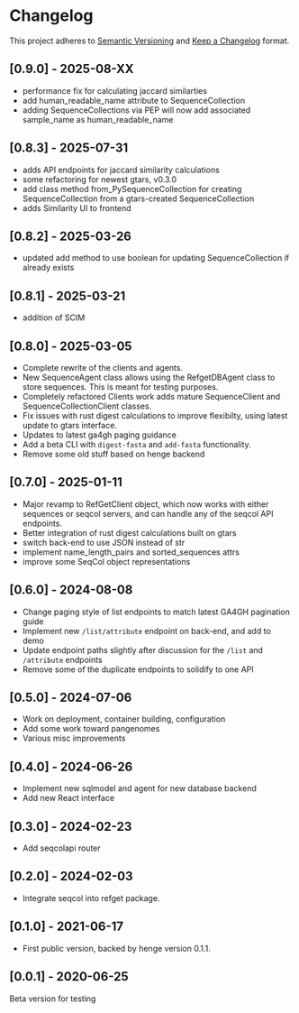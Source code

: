 # Changelog

This project adheres to [Semantic Versioning](https://semver.org/spec/v2.0.0.html) and [Keep a Changelog](https://keepachangelog.com/en/1.0.0/) format. 


## [0.9.0] - 2025-08-XX

- performance fix for calculating jaccard similarties
- add human_readable_name attribute to SequenceCollection
- adding SequenceCollections via PEP will now add associated sample_name as human_readable_name

## [0.8.3] - 2025-07-31

- adds API endpoints for jaccard similarity calculations
- some refactoring for newest gtars, v0.3.0
- add class method from_PySequenceCollection for creating SequenceCollection from a gtars-created SequenceCollection
- adds Similarity UI to frontend

## [0.8.2] - 2025-03-26

- updated add method to use boolean for updating SequenceCollection if already exists

## [0.8.1] - 2025-03-21

- addition of SCIM

## [0.8.0] - 2025-03-05

- Complete rewrite of the clients and agents.
- New SequenceAgent class allows using the RefgetDBAgent class to store sequences. This is meant for testing purposes.
- Completely refactored Clients work adds mature SequenceClient and SequenceCollectionClient classes.
- Fix issues with rust digest calculations to improve flexibilty, using latest update to gtars interface.
- Updates to latest ga4gh paging guidance
- Add a beta CLI with `digest-fasta` and `add-fasta` functionality.
- Remove some old stuff based on henge backend

## [0.7.0] - 2025-01-11

- Major revamp to RefGetClient object, which now works with either sequences or seqcol servers, and can handle any of the seqcol API endpoints.
- Better integration of rust digest calculations built on gtars
- switch back-end to use JSON instead of str
- implement name_length_pairs and sorted_sequences attrs
- improve some SeqCol object representations

## [0.6.0] - 2024-08-08

- Change paging style of list endpoints to match latest GA4GH pagination guide
- Implement new `/list/attribute` endpoint on back-end, and add to demo
- Update endpoint paths slightly after discussion for the `/list` and `/attribute` endpoints
- Remove some of the duplicate endpoints to solidify to one API

## [0.5.0] - 2024-07-06

- Work on deployment, container building, configuration
- Add some work toward pangenomes
- Various misc improvements

## [0.4.0] - 2024-06-26

- Implement new sqlmodel and agent for new database backend
- Add new React interface


## [0.3.0] - 2024-02-23

- Add seqcolapi router

## [0.2.0] - 2024-02-03

- Integrate seqcol into refget package.

## [0.1.0] - 2021-06-17

- First public version, backed by henge version 0.1.1.

## [0.0.1] - 2020-06-25

Beta version for testing
